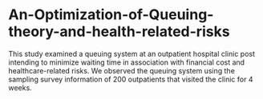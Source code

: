 # An-Optimization-of-Queuing-theory-and-health-related-risks
This study examined a queuing system at an outpatient hospital clinic post intending to minimize waiting time in association with financial cost and healthcare-related risks. We observed the queuing system using the sampling survey information of 200 outpatients that visited the clinic for 4 weeks. 

